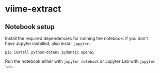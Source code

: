 # viime-extract

## Notebook setup

Install the required dependencies for running the notebook. If you don't have Jupyter installed, also install `jupyter`.

```
pip install python-dotenv pydantic openai
```

Run the notebook either with `jupyter notebook` or Jupyter Lab with `jupyter lab`.
